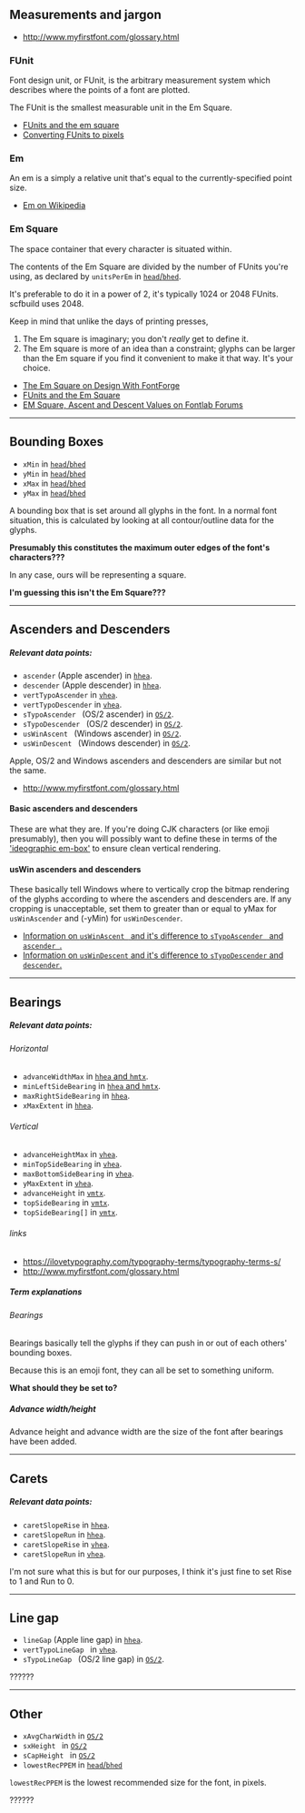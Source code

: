 ## Measurements and jargon

- http://www.myfirstfont.com/glossary.html

### FUnit

Font design unit, or FUnit, is the arbitrary measurement system which describes where the points of a font are plotted.

The FUnit is the smallest measurable unit in the Em Square.

- [FUnits and the em square](https://docs.microsoft.com/en-us/typography/opentype/spec/ttch01#funits-and-the-em-square)
- [Converting FUnits to pixels](https://docs.microsoft.com/en-us/typography/opentype/spec/ttch01#converting-funits-to-pixels)


### Em

An em is a simply a relative unit that's equal to the currently-specified point size.

- [Em on Wikipedia](https://en.wikipedia.org/wiki/Em_(typography))


### Em Square

The space container that every character is situated within.

The contents of the Em Square are divided by the number of FUnits you're using, as declared by `unitsPerEm` in [`head`/`bhed`](../tables/header.md).

It's preferable to do it in a power of 2, it's typically 1024 or 2048 FUnits. scfbuild uses 2048.

Keep in mind that unlike the days of printing presses, 

1. The Em square is imaginary; you don't *really* get to define it.
2. The Em square is more of an idea than a constraint; glyphs can be larger than the Em square if you find it convenient to make it that way. It's your choice.

- [The Em Square on Design With FontForge](http://designwithfontforge.com/en-US/The_EM_Square.html)
- [FUnits and the Em Square](https://docs.microsoft.com/en-us/typography/opentype/spec/ttch01#funits-and-the-em-square)
- [EM Square, Ascent and Descent Values on Fontlab Forums](https://forum.fontlab.com/font-formats-and-opentype/em-square-ascent-and-descent-values/)

----

## Bounding Boxes

- `xMin` in [`head`/`bhed`](../tables/header.md)
- `yMin` in [`head`/`bhed`](../tables/header.md)
- `xMax` in [`head`/`bhed`](../tables/header.md)
- `yMax` in [`head`/`bhed`](../tables/header.md)

A bounding box that is set around all glyphs in the font. In a normal font situation, this is calculated by looking at all contour/outline data for the glyphs.

**Presumably this constitutes the maximum outer edges of the font's characters???**

In any case, ours will be representing a square.

**I'm guessing this isn't the Em Square???**


----

## Ascenders and Descenders

##### Relevant data points:
- `ascender` (Apple ascender) in [`hhea`](../tables/horizontal_metrics.md).
- `descender` (Apple descender) in [`hhea`](../tables/horizontal_metrics.md).
- `vertTypoAscender` in [`vhea`](../tables/vertical_metrics.md).
- `vertTypoDescender` in [`vhea`](../tables/vertical_metrics.md).
- `sTypoAscender ` (OS/2 ascender) in [`OS/2`](../tables/os_2.md).
- `sTypoDescender ` (OS/2 descender) in [`OS/2`](../tables/os_2.md).
- `usWinAscent ` (Windows ascender) in [`OS/2`](../tables/os_2.md).
- `usWinDescent ` (Windows descender) in [`OS/2`](../tables/os_2.md).

Apple, OS/2 and Windows ascenders and descenders are similar but not the same.

- http://www.myfirstfont.com/glossary.html

#### Basic ascenders and descenders

These are what they are. If you're doing CJK characters (or like emoji presumably), then you will possibly want to define these in terms of the ['ideographic em-box'](https://docs.microsoft.com/en-gb/typography/opentype/spec/baselinetags#ideoembox) to ensure clean vertical rendering.


#### usWin ascenders and descenders

These basically tell Windows where to vertically crop the bitmap rendering of the glyphs according to where the ascenders and descenders are. If any cropping is unacceptable, set them to greater than or equal to yMax for `usWinAscender` and (-yMin) for `usWinDescender`.

- [Information on `usWinAscent ` and it's difference to `sTypoAscender ` and `ascender `.](https://docs.microsoft.com/en-gb/typography/opentype/spec/os2#uswinascent)
- [Information on `usWinDescent` and it's difference to `sTypoDescender` and `descender`.](https://docs.microsoft.com/en-gb/typography/opentype/spec/os2#uswindescent)

----

## Bearings

##### Relevant data points:

###### Horizontal
- `advanceWidthMax` in [`hhea` and `hmtx`](../tables/horizontal_metrics.md).
- `minLeftSideBearing` in [`hhea` and `hmtx`](../tables/horizontal_metrics.md).
- `maxRightSideBearing` in [`hhea`](../tables/horizontal_metrics.md).
- `xMaxExtent` in [`hhea`](../tables/horizontal_metrics.md).

###### Vertical
- `advanceHeightMax` in [`vhea`](../tables/vertical_metrics.md).
- `minTopSideBearing` in [`vhea`](../tables/vertical_metrics.md).
- `maxBottomSideBearing` in [`vhea`](../tables/vertical_metrics.md).
- `yMaxExtent` in [`vhea`](../tables/vertical_metrics.md).
- `advanceHeight` in [`vmtx`](../tables/vertical_metrics.md).
- `topSideBearing` in [`vmtx`](../tables/vertical_metrics.md).
- `topSideBearing[]` in [`vmtx`](../tables/vertical_metrics.md).

###### links

- https://ilovetypography.com/typography-terms/typography-terms-s/
- http://www.myfirstfont.com/glossary.html

##### Term explanations

###### Bearings
Bearings basically tell the glyphs if they can push in or out of each others' bounding boxes.

Because this is an emoji font, they can all be set to something uniform.

**What should they be set to?**

##### Advance width/height
Advance height and advance width are the size of the font after bearings have been added.


----

## Carets

##### Relevant data points:
- `caretSlopeRise` in [`hhea`](../tables/horizontal_metrics.md).
- `caretSlopeRun` in [`hhea`](../tables/horizontal_metrics.md).
- `caretSlopeRise` in [`vhea`](../tables/vertical_metrics.md).
- `caretSlopeRun` in [`vhea`](../tables/vertical_metrics.md).

I'm not sure what this is but for our purposes, I think it's just fine to set Rise to 1 and Run to 0.


---

## Line gap

- `lineGap` (Apple line gap) in [`hhea`](../tables/horizontal_metrics.md).
- `vertTypoLineGap ` in [`vhea`](../tables/vertical_metrics.md).
- `sTypoLineGap ` (OS/2 line gap) in [`OS/2`](../tables/os_2.md).

??????


---

## Other

- `xAvgCharWidth` in [`OS/2`](../tables/os_2.md)
- `sxHeight ` in [`OS/2`](../tables/os_2.md)
- `sCapHeight ` in [`OS/2`](../tables/os_2.md)
- `lowestRecPPEM` in [`head`/`bhed`](../tables/header.md)

`lowestRecPPEM` is the lowest recommended size for the font, in pixels.

??????
